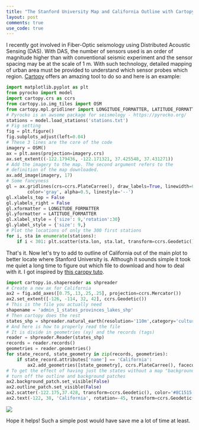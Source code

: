 ```yaml
---
title: "The Stanford University Map and California Outline with Cartopy"
layout: post
comments: true
use_code: true
---
```


I recently got involved in Fiber-Optic seismology using Distributed Acoustic Sensing (DAS). With DAS, the number of sensors used is an order of magnitude higher than with conventional seismic experiment and the sensor spacing may be at the scale of 1 m. 
With such technology, detailed mapping of urban area must be provided to understand which sensor probes which region. [Cartopy](https://scitools.org.uk/cartopy/docs/latest/) offers an amazing tool to do so and here is an example: 

```py
import matplotlib.pyplot as plt
from pyrocko import model
import cartopy.crs as ccrs
from cartopy.io.img_tiles import OSM
from cartopy.mpl.gridliner import LONGITUDE_FORMATTER, LATITUDE_FORMATTER
# Pyrocko is an awsome package for seismology - https://pyrocko.org/
stations = model.load_stations('stations.txt')
# Fig setting
fig = plt.figure()
fig.subplots_adjust(left=0.04)
# These 3 lines are the core of the code
imagery = OSM()
ax = plt.axes(projection=imagery.crs)
ax.set_extent((-122.179436, -122.171321, 37.425548, 37.431271))
# Add the imagery to the map. The second argument refers to the 
# definition of the map downloaded.
ax.add_image(imagery, 17)
# Some fancyness
gl = ax.gridlines(crs=ccrs.PlateCarree(), draw_labels=True, linewidth=0, \
        color='gray', alpha=0.5, linestyle='--')
gl.xlabels_top = False
gl.ylabels_right = False
gl.xformatter = LONGITUDE_FORMATTER
gl.yformatter = LATITUDE_FORMATTER
gl.xlabel_style = {'size': 9,'rotation':30}
gl.ylabel_style = {'size': 9,}
# Plot the locations of only the 300 first stations
for i, sta in enumerate(stations):
    if i < 301: plt.scatter(sta.lon, sta.lat, transform=ccrs.Geodetic(),color='k',s=1)
```

That's it. Now let's try to add to outline of California out of the main plot to better locate where Stanford University is. Although it sounds simple it took me quiet a long time to figure out which file to download and how to deal with it. I got inspired by [this caropy tuto](https://scitools.org.uk/cartopy/docs/v0.15/examples/hurricane_katrina.html). 

```py
import cartopy.io.shapereader as shpreader
# Create a new ax for California
ax2 = fig.add_axes([0.75,.13,.25,.25], projection=ccrs.Mercator())
ax2.set_extent([-126, -114, 32, 42], ccrs.Geodetic())  
# This is the file you actually need
shapename = 'admin_1_states_provinces_lakes_shp'
# Then cartopy does the rest
states_shp = shpreader.natural_earth(resolution='110m',category='cultural', name=shapename)
# And here is how to properly read the file
# It is divide in geometries (xy) and the records (tags)
reader = shpreader.Reader(states_shp)
records = reader.records()
geometries = reader.geometries()
for state_record, state_geometry in zip(records, geometries):
    if state_record.attributes['name'] == 'California':
        ax2.add_geometries([state_geometry], ccrs.PlateCarree(), facecolor='none', edgecolor='k')
# To get the effect of having just the states without a map "background"
# turn off the outline and background patches
ax2.background_patch.set_visible(False)
ax2.outline_patch.set_visible(False)
ax2.scatter(-122.175,37.428, transform=ccrs.Geodetic(), color='#8C1515', marker='*',s=50)
ax2.text(-122, 38, 'California', rotation=-45, transform=ccrs.Geodetic())
```

![](https://zackspica.github.com/images/map.png)

Hope it helps! Such a simple post would have save me a lot of time at least. 


